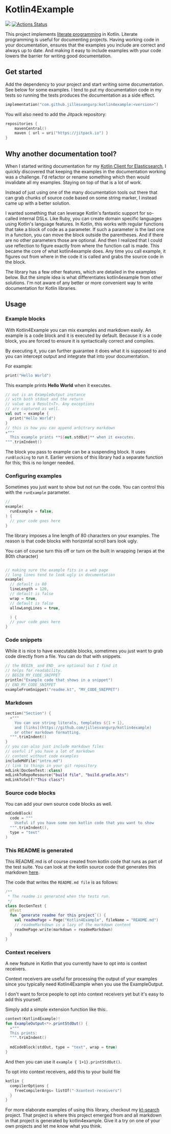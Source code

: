 # Kotlin4Example

[![](https://jitpack.io/v/jillesvangurp/kotlin4example.svg)](https://jitpack.io/#jillesvangurp/kotlin4example)
[![Actions Status](https://github.com/jillesvangurp/kotlin4example/workflows/CI-gradle-build/badge.svg)](https://github.com/jillesvangurp/kotlin4example/actions)

This project implements [literate programming](https://en.wikipedia.org/wiki/Literate_programming) in Kotlin. Literate programming is useful
for documenting projects. Having working code in your documentation, ensures that the examples you include are correct 
and always up to date. And making it easy to include examples with your code lowers the barrier for writing good documentation.

## Get started

Add the dependency to your project and start writing some documentation. See below for some examples.
I tend to put my documentation code in my tests so running the tests produces the documentation as a side effect. 

```kotlin
implementation("com.github.jillesvangurp:kotlin4example:<version>")
```

You will also need to add the Jitpack repository:

```kotlin
repositories {
    mavenCentral()
    maven { url = uri("https://jitpack.io") }
}
```

## Why another documentation tool?
    
When I started writing documentation for my [Kotlin Client for Elasticsearch](https://githubcom/jillesvangurp/es-kotlin-wrapper-client), I quickly discovered that keeping the 
examples in the documentation working was a challenge. I'd refactor or rename something which then would invalidate 
all my examples. Staying on top of that is a lot of work.

Instead of just using one of the many documentation tools out there that can grab chunks of source code based on 
some string marker, I instead came up with a better solution.

I wanted something that can leverage Kotlin's fantastic support for so-called internal DSLs. Like Ruby, you
can create domain specific languages using Kotlin's language features. In Kotlin, this works with regular functions
that take a block of code as a parameter. If such a parameter is the last one in a function, you can move the block outside 
the parentheses. And if there are no other parameters those are optional. And then I realized that I could use 
reflection to figure exactly from where the function call is made. This became the core 
of what kotlin4example does. Any time you call example, it figures out from where in the code it is called and grabs the source 
code in the block. 

The library has a few other features, which are detailed in the examples below. But the simple idea is what
differentiates kotlin4example from other solutions. I'm not aware of any better or more convenient way to write 
documentation for Kotlin libraries.


## Usage

### Example blocks

With Kotlin4Example you can mix examples and markdown easily. 
An example is a code block
and it is executed by default. Because it is a code block,
 you are forced to ensure
it is syntactically correct and compiles. 

By executing it, you can further guarantee it does what it 
is supposed to and you can
intercept output and integrate that into your documentation.

For example:

```kotlin
print("Hello World")
```

This example prints **Hello World** when it executes. 

```kotlin
// out is an ExampleOutput instance
// with both stdout and the return
// value as a Result<T>. Any exceptions
// are captured as well.
val out = example {
  print("Hello World")
}
// this is how you can append arbitrary markdown
+"""
  This example prints **${out.stdOut}** when it executes. 
""".trimIndent()
```

The block you pass to example can be a suspending block. It uses `runBlocking` to run it. Earlier
versions of this library had a separate function for this; this is no longer needed.

### Configuring examples

Sometimes you just want to show but not run the code. You can control this with the 
`runExample` parameter.

```kotlin
//
example(
  runExample = false,
) {
  // your code goes here
}
```

The library imposes a line length of 80 characters on your examples. The 
reason is that code blocks with horizontal scroll bars look ugly. 

You can of course turn this off or turn on the built in wrapping (wraps at the 80th character) 

```kotlin

// making sure the example fits in a web page
// long lines tend to look ugly in documentation
example(
  // default is 80
  lineLength = 120,
  // default is false
  wrap = true,
  // default is false
  allowLongLines = true,

  ) {
  // your code goes here
}
```

### Code snippets

While it is nice to have executable blocks, 
sometimes you just want to grab
code directly from a file. You can do that with snippets.

```kotlin
// the BEGIN_ and END_ are optional but I find it
// helps for readability.
// BEGIN_MY_CODE_SNIPPET
println("Example code that shows in a snippet")
// END_MY_CODE_SNIPPET
exampleFromSnippet("readme.kt", "MY_CODE_SNIPPET")
```

### Markdown

```kotlin
section("Section") {
  +"""
    You can use string literals, templates ${1 + 1}, 
    and [links](https://github.com/jillesvangurp/kotlin4example)
    or other markdown formatting.
  """.trimIndent()
}
// you can also just include markdown files
// useful if you have a lot of markdown
// content without code examples
includeMdFile("intro.md")
// link to things in your git repository
mdLink(DocGenTest::class)
mdLinkToRepoResource("build file", "build.gradle.kts")
mdLinkToSelf("This class")
```

### Source code blocks

You can add your own source code blocks as well.

```kotlin
mdCodeBlock(
  code = """
    Useful if you have some non kotlin code that you want to show
  """.trimIndent(),
  type = "text"
)
```

### This README is generated

This README.md is of course created from kotlin code that 
runs as part of the test suite. You can look at the kotlin 
source code that generates this markdown [here](https://github.com/jillesvangurp/kotlin4example/tree/master/src/test/kotlin/com/jillesvangurp/kotlin4example/docs/readme.kt).

The code that writes the `README.md file` is as follows:

```kotlin
/**
 * The readme is generated when the tests run.
 */
class DocGenTest {
  @Test
  fun `generate readme for this project`() {
    val readmePage = Page("Kotlin4Example", fileName = "README.md")
    // readmeMarkdown is a lazy of the markdown content
    readmePage.write(markdown = readmeMarkdown)
  }
}
```

### Context receivers

A new feature in Kotlin that you currently have to opt into is context receivers.

Context receivers are useful for processing the output of your examples since you typically
need Kotlin4Example when you use the ExampleOutput.

I don't want
to force people to opt into context receivers yet but it's easy to add this yourself.

Simply add a simple extension function like this:.

```kotlin
context(Kotlin4Example)!
fun ExampleOutput<*>.printStdOut() {
  +"""
  This prints:
  """.trimIndent()
 
  mdCodeBlock(stdOut, type = "text", wrap = true)
}        
```

And then you can use it `example { 1+1}.printStdOut()`.

To opt into context receivers, add this to your build file

```kotlin
kotlin {
  compilerOptions {
    freeCompilerArgs= listOf("-Xcontext-receivers")
  }
}        
```

For more elaborate examples of using this library, checkout my 
[kt-search](https://github.com/jillesvangurp/kt-search) project. That 
project is where this project emerged from and all markdown in that project is generated by kotlin4example. Give it a 
try on one of your own projects and let me know what you think.



